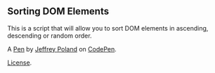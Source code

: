 Sorting DOM Elements
--------------------
This is a script that will allow you to sort DOM elements in ascending, descending or random order. 

A [Pen](http://codepen.io/jeffreypoland/pen/oGKlc) by [Jeffrey Poland](http://codepen.io/jeffreypoland) on [CodePen](http://codepen.io/).

[License](http://codepen.io/jeffreypoland/pen/oGKlc/license).